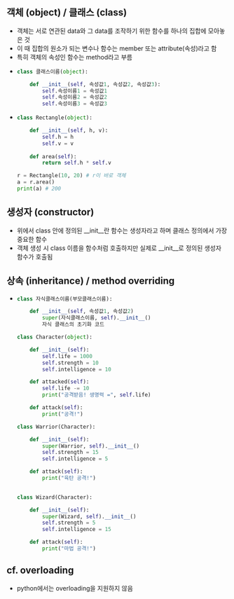 ## 객체 (object) / 클래스 (class)
  - 객체는 서로 연관된 data와 그 data를 조작하기 위한 함수를 하나의 집합에 모아놓은 것
  - 이 때 집합의 원소가 되는 변수나 함수는 member 또는 attribute(속성)라고 함
  - 특히 객체의 속성인 함수는 method라고 부름
  - ```py
    class 클래스이름(object):

        def __init__(self, 속성값1, 속성값2, 속성값3):
            self.속성이름1 = 속성값1
            self.속성이름2 = 속성값2
            self.속성이름3 = 속성값3
    ```
  - ```py
    class Rectangle(object):
    
        def __init__(self, h, v):
            self.h = h
            self.v = v
            
        def area(self):
            return self.h * self.v
    ```
    ```py
    r = Rectangle(10, 20) # r이 바로 객체
    a = r.area()
    print(a) # 200
    
## 생성자 (constructor)
  - 위에서 class 안에 정의된 __init__란 함수는 생성자라고 하며 클래스 정의에서 가장 중요한 함수
  - 객체 생성 시 class 이름을 함수처럼 호출하지만 실제로 __init__로 정의된 생성자 함수가 호출됨

## 상속 (inheritance) / method overriding
  - ```py
    class 자식클래스이름(부모클래스이름):
    
        def __init__(self, 속성값1, 속성값2)
            super(자식클래스이름, self).__init__()
            자식 클래스의 초기화 코드
    ```
    ```py
    class Character(object):

        def __init__(self):
            self.life = 1000
            self.strength = 10
            self.intelligence = 10

        def attacked(self):
            self.life -= 10
            print("공격받음! 생명력 =", self.life)

        def attack(self):
            print("공격!")
    ```
    ```py 
    class Warrior(Character):

        def __init__(self):
            super(Warrior, self).__init__()
            self.strength = 15
            self.intelligence = 5

        def attack(self):
            print("육탄 공격!")
            
    ```
    ```py
    class Wizard(Character):

        def __init__(self):
            super(Wizard, self).__init__()
            self.strength = 5
            self.intelligence = 15

        def attack(self):
            print("마법 공격!")
    ```
    
## cf. overloading
  - python에서는 overloading을 지원하지 않음
